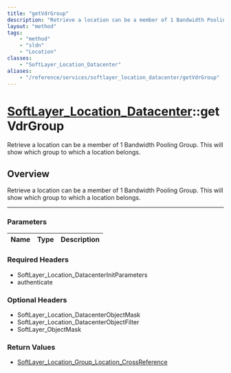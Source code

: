 ```yaml
---
title: "getVdrGroup"
description: "Retrieve a location can be a member of 1 Bandwidth Pooling Group. This will show which group to which a location belongs... "
layout: "method"
tags:
    - "method"
    - "sldn"
    - "Location"
classes:
    - "SoftLayer_Location_Datacenter"
aliases:
    - "/reference/services/softlayer_location_datacenter/getVdrGroup"
---
```

# [SoftLayer_Location_Datacenter](/reference/services/SoftLayer_Location_Datacenter)::getVdrGroup


Retrieve a location can be a member of 1 Bandwidth Pooling Group. This will show which group to which a location belongs.


## Overview 
Retrieve a location can be a member of 1 Bandwidth Pooling Group. This will show which group to which a location belongs.

-----

### Parameters 
|Name | Type | Description |
| --- | --- | --- |


### Required Headers
* SoftLayer_Location_DatacenterInitParameters
* authenticate


### Optional Headers
* SoftLayer_Location_DatacenterObjectMask
* SoftLayer_Location_DatacenterObjectFilter
* SoftLayer_ObjectMask

### Return Values
* <a href='/reference/datatypes/SoftLayer_Location_Group_Location_CrossReference'>SoftLayer_Location_Group_Location_CrossReference </a>




